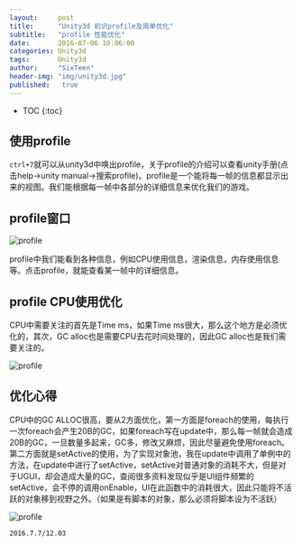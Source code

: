 ```yaml
---
layout:     post
title:      "Unity3d 初识profile及简单优化"
subtitle:   "profile 性能优化"
date:       2016-07-06 10:06:00
categories: Unity3d
tags:       Unity3d
author:     "SixTeen"
header-img: "img/unity3d.jpg"
published:   true
---
```


* TOC
{:toc}

## 使用profile

```ctrl+7```就可以从unity3d中唤出profile，关于profile的介绍可以查看unity手册(点击help->unity manual->搜索profile)。profile是一个能将每一帧的信息都显示出来的视图。我们能根据每一帧中各部分的详细信息来优化我们的游戏。

## profile窗口

![profile](/img/unity3d/profile/profile_window.png)

profile中我们能看到各种信息，例如CPU使用信息，渲染信息，内存使用信息等。点击profile，就能查看某一帧中的详细信息。

## profile CPU使用优化

CPU中需要关注的首先是Time ms，如果Time ms很大，那么这个地方是必须优化的，其次，GC alloc也是需要CPU去花时间处理的，因此GC alloc也是我们需要关注的。

![profile](/img/unity3d/profile/profile_cpu_usage.png)

## 优化心得

CPU中的GC ALLOC很高，要从2方面优化，第一方面是foreach的使用，每执行一次foreach会产生20B的GC，如果foreach写在update中，那么每一帧就会造成20B的GC，一旦数量多起来，GC多，修改又麻烦，因此尽量避免使用foreach。第二方面就是setActive的使用，为了实现对象池，我在update中调用了单例中的方法，在update中进行了setActive，setActive对普通对象的消耗不大，但是对于UGUI，却会造成大量的GC，查阅很多资料发现似乎是UI组件频繁的setActive，会不停的调用onEnable，UI在此函数中的消耗很大，因此只能将不活跃的对象移到视野之外。（如果是有脚本的对象，那么必须将脚本设为不活跃）

![profile](/img/unity3d/profile/setActive_GC.png.png)

    2016.7.7/12.03



